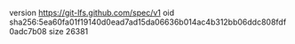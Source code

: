version https://git-lfs.github.com/spec/v1
oid sha256:5ea60fa01f19140d0ead7ad15da06636b014ac4b312bb06ddc808fdf0adc7b08
size 26381
